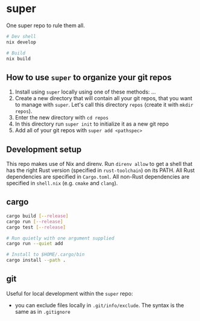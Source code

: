 # super

One super repo to rule them all.

```bash
# Dev shell
nix develop

# Build
nix build
```

## How to use `super` to organize your git repos

1. Install using `super` locally using one of these methods: ...
2. Create a new directory that will contain all your git repos, that you want to manage with `super`. Let's call this directory `repos` (create it with `mkdir repos`).
3. Enter the new directory with `cd repos`
4. In this directory run `super init` to initialize it as a new git repo
5. Add all of your git repos with `super add <pathspec>`

## Development setup

This repo makes use of Nix and direnv. Run `direnv allow` to get a shell that
has the right Rust version (specified in `rust-toolchain`) on its PATH. All Rust
dependencies are specified in `Cargo.toml`. All non-Rust dependencies are
specified in `shell.nix` (e.g. `cmake` and `clang`).

## cargo

```bash
cargo build [--release]
cargo run [--release]
cargo test [--release]

# Run quietly with one argument supplied
cargo run --quiet add

# Install to $HOME/.cargo/bin
cargo install --path .
```

## git

Useful for local development within the `super` repo:

- you can exclude files locally in `.git/info/exclude`. The syntax is the same as in `.gitignore`
